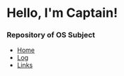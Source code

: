

<!DOCTYPE html>
<html>
  <head>
   <link rel="stylesheet" href="css/styles.css">
  </head>
  <body>
    <div class="container">
      <div class="header">
        <h1>Hello, I'm Captain!</h1>
        <h3>Repository of OS Subject</h3>
        <ul>
          <li><a href="{{ site.baseurl }}/">Home</a></li>
          <li><a href="{{ site.baseurl }}/TXT/mylog.txt">Log</a></li>
          <li><a href="{{ site.baseurl }}/LINKS">Links</a></li>
        </ul>
      </div>
    </div>
  </body>
</html>